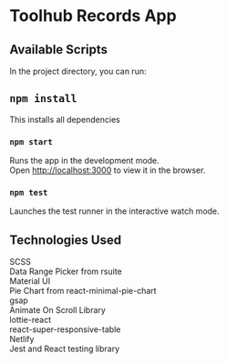 # Toolhub Records App

## Available Scripts

In the project directory, you can run:

## `npm install`

This installs all dependencies

### `npm start`

Runs the app in the development mode.\
Open [http://localhost:3000](http://localhost:3000) to view it in the browser.

### `npm test`

Launches the test runner in the interactive watch mode.

## Technologies Used

SCSS\
Data Range Picker from rsuite\
Material UI\
Pie Chart from react-minimal-pie-chart\
gsap\
Animate On Scroll Library\
lottie-react\
react-super-responsive-table\
Netlify\
Jest and React testing library
